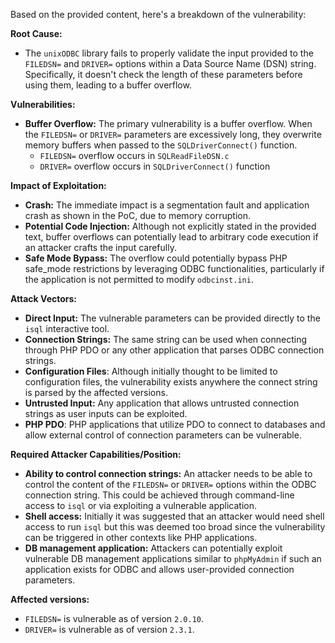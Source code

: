 Based on the provided content, here's a breakdown of the vulnerability:

**Root Cause:**
- The `unixODBC` library fails to properly validate the input provided to the `FILEDSN=` and `DRIVER=` options within a Data Source Name (DSN) string. Specifically, it doesn't check the length of these parameters before using them, leading to a buffer overflow.

**Vulnerabilities:**
- **Buffer Overflow:** The primary vulnerability is a buffer overflow. When the `FILEDSN=` or `DRIVER=` parameters are excessively long, they overwrite memory buffers when passed to the `SQLDriverConnect()` function.
    - `FILEDSN=` overflow occurs in `SQLReadFileDSN.c`
    - `DRIVER=` overflow occurs in `SQLDriverConnect()` function
    
**Impact of Exploitation:**
- **Crash:** The immediate impact is a segmentation fault and application crash as shown in the PoC, due to memory corruption.
- **Potential Code Injection:** Although not explicitly stated in the provided text, buffer overflows can potentially lead to arbitrary code execution if an attacker crafts the input carefully.
- **Safe Mode Bypass:** The overflow could potentially bypass PHP safe_mode restrictions by leveraging ODBC functionalities, particularly if the application is not permitted to modify `odbcinst.ini`.

**Attack Vectors:**
- **Direct Input:** The vulnerable parameters can be provided directly to the `isql` interactive tool.
- **Connection Strings:** The same string can be used when connecting through PHP PDO or any other application that parses ODBC connection strings.
- **Configuration Files**: Although initially thought to be limited to configuration files, the vulnerability exists anywhere the connect string is parsed by the affected versions.
- **Untrusted Input:** Any application that allows untrusted connection strings as user inputs can be exploited.
- **PHP PDO**: PHP applications that utilize PDO to connect to databases and allow external control of connection parameters can be vulnerable.

**Required Attacker Capabilities/Position:**
- **Ability to control connection strings:** An attacker needs to be able to control the content of the `FILEDSN=` or `DRIVER=` options within the ODBC connection string. This could be achieved through command-line access to `isql` or via exploiting a vulnerable application.
- **Shell access:** Initially it was suggested that an attacker would need shell access to run `isql` but this was deemed too broad since the vulnerability can be triggered in other contexts like PHP applications.
- **DB management application:** Attackers can potentially exploit vulnerable DB management applications similar to `phpMyAdmin` if such an application exists for ODBC and allows user-provided connection parameters.

**Affected versions:**
- `FILEDSN=` is vulnerable as of version `2.0.10`.
- `DRIVER=` is vulnerable as of version `2.3.1`.